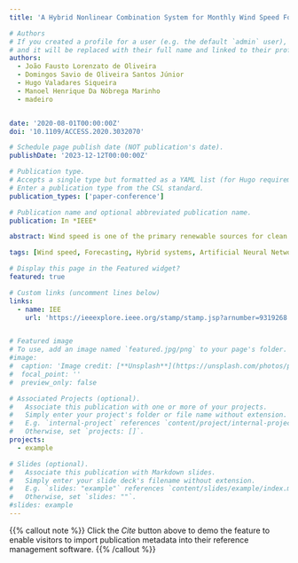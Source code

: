 ```yaml
---
title: 'A Hybrid Nonlinear Combination System for Monthly Wind Speed Forecasting'

# Authors
# If you created a profile for a user (e.g. the default `admin` user), write the username (folder name) here
# and it will be replaced with their full name and linked to their profile.
authors:
  - João Fausto Lorenzato de Oliveira
  - Domingos Savio de Oliveira Santos Júnior
  - Hugo Valadares Siqueira
  - Manoel Henrique Da Nóbrega Marinho
  - madeiro


date: '2020-08-01T00:00:00Z'
doi: '10.1109/ACCESS.2020.3032070'

# Schedule page publish date (NOT publication's date).
publishDate: '2023-12-12T00:00:00Z'

# Publication type.
# Accepts a single type but formatted as a YAML list (for Hugo requirements).
# Enter a publication type from the CSL standard.
publication_types: ['paper-conference']

# Publication name and optional abbreviated publication name.
publication: In *IEEE*

abstract: Wind speed is one of the primary renewable sources for clean power. However, it is intermittent, presents nonlinear patterns, and has nonstationary behavior. Thus, the development of accurate approaches for its forecasting is a challenge in wind power generation engineering. Hybrid systems that combine linear statistical and Artificial Intelligence (AI) forecasters have been highlighted in the literature due to their accuracy. Those systems aim to overcome the limitations of the single linear and AI models. In the literature about wind speed, these hybrid systems combine linear and nonlinear forecasts using a simple sum. However, the most suitable function for combining linear and nonlinear forecasts is unknown and the linear relationship assumption can degenerate or underestimate the performance of the whole system. Thus, properly combining the forecasts of linear and nonlinear models is an open question and its determination is a challenge. This article proposes a hybrid system for monthly wind speed forecasting that uses a nonlinear combination of the linear and nonlinear models. A data-driven intelligent model is used to search for the most suitable combination, aiming to maximize the performance of the system. An evaluation has been carried out using the monthly data from three wind speed stations in northeast Brazil, evaluated with two traditional metrics. The assessment is performed for two scenarios:with and without exogenous variables. The results show that the proposed hybrid system attains an accuracy superior to other hybrid systems and single linear and AI models.

tags: [Wind speed, Forecasting, Hybrid systems, Artificial Neural Networks,Linear model]

# Display this page in the Featured widget?
featured: true

# Custom links (uncomment lines below)
links:
  - name: IEE
    url: 'https://ieeexplore.ieee.org/stamp/stamp.jsp?arnumber=9319268'


# Featured image
# To use, add an image named `featured.jpg/png` to your page's folder.
#image:
#  caption: 'Image credit: [**Unsplash**](https://unsplash.com/photos/pLCdAaMFLTE)'
#  focal_point: ''
#  preview_only: false

# Associated Projects (optional).
#   Associate this publication with one or more of your projects.
#   Simply enter your project's folder or file name without extension.
#   E.g. `internal-project` references `content/project/internal-project/index.md`.
#   Otherwise, set `projects: []`.
projects:
  - example

# Slides (optional).
#   Associate this publication with Markdown slides.
#   Simply enter your slide deck's filename without extension.
#   E.g. `slides: "example"` references `content/slides/example/index.md`.
#   Otherwise, set `slides: ""`.
#slides: example
---
```


{{% callout note %}}
Click the _Cite_ button above to demo the feature to enable visitors to import publication metadata into their reference management software.
{{% /callout %}}
